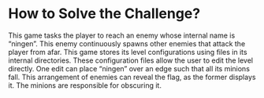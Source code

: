 # How to Solve the Challenge?

This game tasks the player to reach an enemy whose internal name is “ningen”. This enemy continuously spawns other enemies that attack the player from afar. This game stores its level configurations using files in its internal directories. These configuration files allow the user to edit the level directly. One edit can place “ningen” over an edge such that all its minions fall. This arrangement of enemies can reveal the flag, as the former displays it. The minions are responsible for obscuring it.
